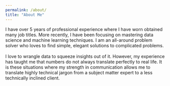 ```yaml
---
permalink: /about/
title: "About Me"
---
```



I have over 5 years of professional experience where I have worn obtained many job titles. More recently, I have been focusing on mastering data science and machine learning techniques. I am an all-around problem solver who loves to find simple, elegant solutions to complicated problems. <br/>
<br/>
I love to wrangle data to squeeze insights out of it. However, my experience has taught me that numbers do not always translate perfectly to real life. It is these situations where my strength in communication allows me to translate highly technical jargon from a subject matter expert to a less technically inclined client.
